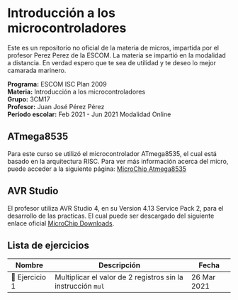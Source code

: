 # Introducción a los microcontroladores
Este es un repositorio no oficial de la materia de micros, impartida por el profesor Perez Perez de la ESCOM. La materia se impartió en la modalidad a distancia. En verdad espero que te sea de utilidad y te deseo lo mejor camarada marinero.  

**Programa:** ESCOM ISC Plan 2009  
**Materia:** Introducción a los microcontroladores  
**Grupo:** 3CM17  
**Profesor:** Juan José Pérez Pérez  
**Período escolar:** Feb 2021 - Jun 2021 Modalidad Online  

## ATmega8535
Para este curso se utilizó el microcontrolador ATmega8535, el cual está basado en la arquitectura RISC. Para ver más información acerca del micro, puede acceder a la siguiente página: [MicroChip Atmega8535](https://www.microchip.com/wwwproducts/en/ATmega8535)

## AVR Studio
El profesor utiliza AVR Studio 4, en su Version 4.13 Service Pack 2, para el desarrollo de las practicas. El cual puede ser descargado del siguiente enlace oficial [MicroChip Downloads](https://www.microchip.com/mplab/avr-support/avr-and-sam-downloads-archive).

## Lista de ejercicios
| Nombre | Descripción | Fecha |
|---|---|---|
📝 Ejercicio 1 | Multiplicar el valor de 2 registros sin la instrucción `mul` | 26 Mar 2021
